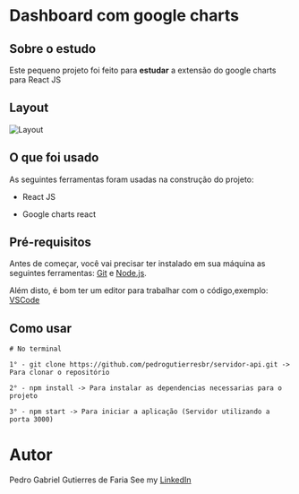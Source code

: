 # Dashboard com google charts

## Sobre o estudo

Este pequeno projeto foi feito para **estudar** a extensão do google charts para React JS

## Layout

![Layout]()

## O que foi usado

As seguintes ferramentas foram usadas na construção do projeto:

-   React JS

-   Google charts react

## Pré-requisitos

Antes de começar, você vai precisar ter instalado em sua máquina as seguintes ferramentas: [Git](https://git-scm.com/) e [Node.js](https://nodejs.org/en/).

Além disto, é bom ter um editor para trabalhar com o código,exemplo: [VSCode](https://code.visualstudio.com/)

## Como usar

```
# No terminal

1° - git clone https://github.com/pedrogutierresbr/servidor-api.git -> Para clonar o repositório

2° - npm install -> Para instalar as dependencias necessarias para o projeto

3° - npm start -> Para iniciar a aplicação (Servidor utilizando a porta 3000)
```

# Autor

Pedro Gabriel Gutierres de Faria
See my [LinkedIn](https://www.linkedin.com/in/pedro-gutierres/)
